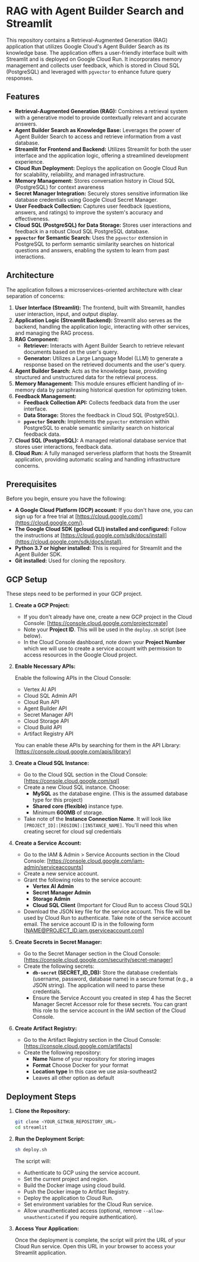 # RAG with Agent Builder Search and Streamlit

This repository contains a Retrieval-Augmented Generation (RAG) application that utilizes Google Cloud's Agent Builder Search as its knowledge base. The application offers a user-friendly interface built with Streamlit and is deployed on Google Cloud Run. It incorporates memory management and collects user feedback, which is stored in Cloud SQL (PostgreSQL) and leveraged with `pgvector` to enhance future query responses.

## Features

- **Retrieval-Augmented Generation (RAG):** Combines a retrieval system with a generative model to provide contextually relevant and accurate answers.
- **Agent Builder Search as Knowledge Base:** Leverages the power of Agent Builder Search to access and retrieve information from a vast database.
- **Streamlit for Frontend and Backend:** Utilizes Streamlit for both the user interface and the application logic, offering a streamlined development experience.
- **Cloud Run Deployment:** Deploys the application on Google Cloud Run for scalability, reliability, and managed infrastructure.
- **Memory Management:** Stores conversation history in Cloud SQL (PostgreSQL) for context awareness
- **Secret Manager Integration:** Securely stores sensitive information like database credentials using Google Cloud Secret Manager.
- **User Feedback Collection:** Captures user feedback (questions, answers, and ratings) to improve the system's accuracy and effectiveness.
- **Cloud SQL (PostgreSQL) for Data Storage:** Stores user interactions and feedback in a robust Cloud SQL PostgreSQL database.
- **`pgvector` for Semantic Search:** Uses the `pgvector` extension in PostgreSQL to perform semantic similarity searches on historical questions and answers, enabling the system to learn from past interactions.

## Architecture

The application follows a microservices-oriented architecture with clear separation of concerns:

1.  **User Interface (Streamlit):** The frontend, built with Streamlit, handles user interaction, input, and output display.
2.  **Application Logic (Streamlit Backend):** Streamlit also serves as the backend, handling the application logic, interacting with other services, and managing the RAG process.
3.  **RAG Component:**
    -   **Retriever:** Interacts with Agent Builder Search to retrieve relevant documents based on the user's query.
    -   **Generator:** Utilizes a Large Language Model (LLM) to generate a response based on the retrieved documents and the user's query.
4.  **Agent Builder Search:** Acts as the knowledge base, providing structured and unstructured data for the retrieval process.
5.  **Memory Management:** This module ensures efficient handling of in-memory data by paraphrasing historical question for optimizing token.
6.  **Feedback Management:**
    -   **Feedback Collection API:** Collects feedback data from the user interface.
    -   **Data Storage:** Stores the feedback in Cloud SQL (PostgreSQL).
    -   **`pgvector` Search:** Implements the `pgvector` extension within PostgreSQL to enable semantic similarity search on historical feedback data.
7.  **Cloud SQL (PostgreSQL):** A managed relational database service that stores user interactions, feedback data.
8.  **Cloud Run:** A fully managed serverless platform that hosts the Streamlit application, providing automatic scaling and handling infrastructure concerns.

## Prerequisites

Before you begin, ensure you have the following:

*   **A Google Cloud Platform (GCP) account:**  If you don't have one, you can sign up for a free trial at [https://cloud.google.com/](https://cloud.google.com/).
*   **The Google Cloud SDK (gcloud CLI) installed and configured:**  Follow the instructions at [https://cloud.google.com/sdk/docs/install](https://cloud.google.com/sdk/docs/install).
*   **Python 3.7 or higher installed:** This is required for Streamlit and the Agent Builder SDK.
*   **Git installed:**  Used for cloning the repository.

## GCP Setup

These steps need to be performed in your GCP project.

1.  **Create a GCP Project:**
    *   If you don't already have one, create a new GCP project in the Cloud Console: [https://console.cloud.google.com/projectcreate]
    *   Note your **Project ID**. This will be used in the `deploy.sh` script (see below).
    *   In the Cloud Console dashboard, note down your **Project Number** which we will use to create a service account with permission to access resources in the Google Cloud project.

2.  **Enable Necessary APIs:**

    Enable the following APIs in the Cloud Console:

    *   Vertex AI API
    *   Cloud SQL Admin API
    *   Cloud Run API
    *   Agent Builder API
    *   Secret Manager API
    *   Cloud Storage API
    *   Cloud Build API
    *   Artifact Registry API

    You can enable these APIs by searching for them in the API Library: [https://console.cloud.google.com/apis/library]

3.  **Create a Cloud SQL Instance:**

    *   Go to the Cloud SQL section in the Cloud Console: [https://console.cloud.google.com/sql]
    *   Create a new Cloud SQL instance.  Choose:
        *   **MySQL** as the database engine.  (This is the assumed database type for this project)
        *   **Shared core (flexible)** instance type.
        *   Minimum **600MB** of storage.
    *   Take note of the **Instance Connection Name**.  It will look like `[PROJECT_ID]:[REGION]:[INSTANCE_NAME]`.  You'll need this when creating secret for cloud sql credentials

4.  **Create a Service Account:**

    *   Go to the IAM & Admin > Service Accounts section in the Cloud Console: [https://console.cloud.google.com/iam-admin/serviceaccounts]
    *   Create a new service account.
    *   Grant the following roles to the service account:
        *   **Vertex AI Admin**
        *   **Secret Manager Admin**
        *   **Storage Admin**
        *   **Cloud SQL Client** (Important for Cloud Run to access Cloud SQL)
    *   Download the JSON key file for the service account.  This file will be used by Cloud Run to authenticate. Take note of the service account email. The service account ID is in the following form [NAME@PROJECT_ID.iam.gserviceaccount.com]

5.  **Create Secrets in Secret Manager:**

    *   Go to the Secret Manager section in the Cloud Console: [https://console.cloud.google.com/security/secret-manager]
    *   Create the following secrets:
        *   **`db-secret` (SECRET_ID_DB):** Store the database credentials (username, password, database name) in a secure format (e.g., a JSON string). The application will need to parse these credentials.
        *   Ensure the Service Account you created in step 4 has the Secret Manager Secret Accessor role for these secrets.  You can grant this role to the service account in the IAM section of the Cloud Console.

6.  **Create Artifact Registry:**

    *   Go to the Artifact Registry section in the Cloud Console: [https://console.cloud.google.com/artifacts]
    *   Create the following repository:
        * **Name** Name of your repository for storing images
        * **Format** Choose Docker for your format
        * **Location type** In this case we use asia-southeast2
        * Leaves all other option as default

## Deployment Steps

1.  **Clone the Repository:**

    ```bash
    git clone <YOUR_GITHUB_REPOSITORY_URL>
    cd streamlit
    ```
2.  **Run the Deployment Script:**

    ```bash
    sh deploy.sh
    ```

    The script will:

    *   Authenticate to GCP using the service account.
    *   Set the current project and region.
    *   Build the Docker image using cloud build.
    *   Push the Docker image to Artifact Registry.
    *   Deploy the application to Cloud Run.
    *   Set environment variables for the Cloud Run service.
    *   Allow unauthenticated access (optional, remove `--allow-unauthenticated` if you require authentication).

3.  **Access Your Application:**

    Once the deployment is complete, the script will print the URL of your Cloud Run service.  Open this URL in your browser to access your Streamlit application.
